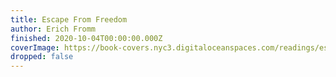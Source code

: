 ```yaml
---
title: Escape From Freedom
author: Erich Fromm
finished: 2020-10-04T00:00:00.000Z
coverImage: https://book-covers.nyc3.digitaloceanspaces.com/readings/escape-from-freedom-01.jpg
dropped: false
---
```


